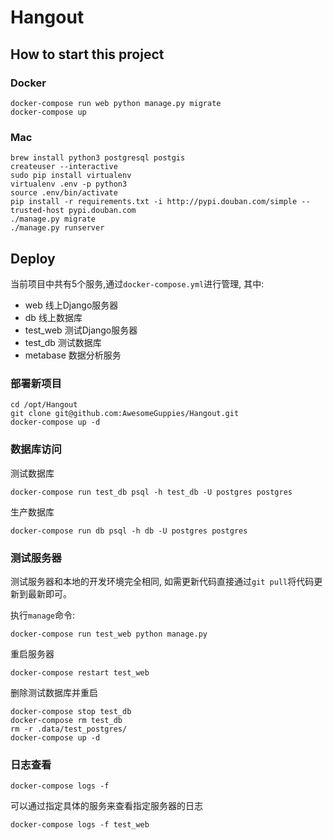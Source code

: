 # Hangout

## How to start this project

### Docker

```
docker-compose run web python manage.py migrate
docker-compose up
```

### Mac

```
brew install python3 postgresql postgis
createuser --interactive
sudo pip install virtualenv
virtualenv .env -p python3
source .env/bin/activate
pip install -r requirements.txt -i http://pypi.douban.com/simple --trusted-host pypi.douban.com
./manage.py migrate
./manage.py runserver
```


## Deploy

当前项目中共有5个服务,通过`docker-compose.yml`进行管理, 其中:

- web 线上Django服务器
- db 线上数据库
- test_web 测试Django服务器
- test_db 测试数据库
- metabase 数据分析服务

### 部署新项目

```
cd /opt/Hangout
git clone git@github.com:AwesomeGuppies/Hangout.git
docker-compose up -d

```

### 数据库访问

测试数据库

```
docker-compose run test_db psql -h test_db -U postgres postgres
```

生产数据库

```
docker-compose run db psql -h db -U postgres postgres
```


### 测试服务器

测试服务器和本地的开发环境完全相同, 如需更新代码直接通过`git pull`将代码更新到最新即可。

执行`manage`命令:

```
docker-compose run test_web python manage.py
```

重启服务器

```
docker-compose restart test_web
```

删除测试数据库并重启

```
docker-compose stop test_db
docker-compose rm test_db
rm -r .data/test_postgres/
docker-compose up -d
```


### 日志查看

```
docker-compose logs -f
```

可以通过指定具体的服务来查看指定服务器的日志

```
docker-compose logs -f test_web
```
